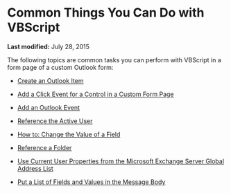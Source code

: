 
# Common Things You Can Do with VBScript

 **Last modified:** July 28, 2015

The following topics are common tasks you can perform with VBScript in a form page of a custom Outlook form:

-  [Create an Outlook Item](bf84371a-63c2-5b8b-2017-dc01cb79f710.md)
    
-  [Add a Click Event for a Control in a Custom Form Page](7afed276-c0ca-f801-8323-05477dbcc467.md)
    
-  [Add an Outlook Event](f2d36980-8688-00f6-2070-5ff9e1c8aeaa.md)
    
-  [Reference the Active User](dc8e5e24-51a0-1b16-649e-6b24e0fa9b56.md)
    
-  [How to: Change the Value of a Field](a788cb9c-e2bb-b4f9-78f9-b7244ee18431.md)
    
-  [Reference a Folder](65ccbabd-7ac7-ffd1-d963-e8a029152bd6.md)
    
-  [Use Current User Properties from the Microsoft Exchange Server Global Address List](fa3e6e11-a63e-fcf5-14f0-f16dc3b755dd.md)
    
-  [Put a List of Fields and Values in the Message Body](8e8db2cf-4918-694d-3941-8334e7aaa0cf.md)
    
